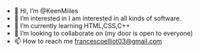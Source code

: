 - 👋 Hi, I’m @KeenMiiles
- 👀 I’m interested in I am interested in all kinds of software.
- 🌱 I’m currently learning HTML,CSS,C++
- 💞️ I’m looking to collaborate on (my door is open to everyone)
- 📫 How to reach me francescoelliot03@gmail.com

<!---
KeenMiiles/KeenMiiles is a ✨ special ✨ repository because its `README.md` (this file) appears on your GitHub profile.
You can click the Preview link to take a look at your changes.
--->
